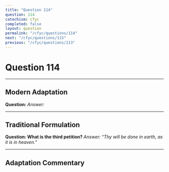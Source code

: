 ```yaml
---
title: "Question 114"
question: 114
catechism: cfyc
completed: false
layout: question
permalink: "/cfyc/questions/114"
next: "/cfyc/questions/115"
previous: "/cfyc/questions/113"
---
```

# Question 114
---
## Modern Adaptation
<strong>
    Question:
</strong>

<em>
    Answer:
</em>

---
## Traditional Formulation
<strong>
    Question: What is the third petition?
</strong>

<em>
    Answer: “Thy will be done in earth, as it is in heaven.”
</em>

---
## Adaptation Commentary
